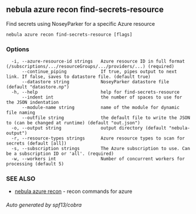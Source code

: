 ## nebula azure recon find-secrets-resource

Find secrets using NoseyParker for a specific Azure resource

```
nebula azure recon find-secrets-resource [flags]
```

### Options

```
  -i, --azure-resource-id strings   Azure resource ID in full format (/subscriptions/.../resourceGroups/.../providers/...) (required)
      --continue_piping             If true, pipes output to next link. If false, saves to datastore file. (default true)
      --datastore string            NoseyParker datastore file (default "datastore.np")
  -h, --help                        help for find-secrets-resource
      --indent int                  the number of spaces to use for the JSON indentation
      --module-name string          name of the module for dynamic file naming
      --outfile string              the default file to write the JSON to (can be changed at runtime) (default "out.json")
  -o, --output string               output directory (default "nebula-output")
  -r, --resource-types strings      Azure resource types to scan for secrets (default [all])
  -s, --subscription strings        The Azure subscription to use. Can be a subscription ID or 'all'. (required)
  -w, --workers int                 Number of concurrent workers for processing (default 5)
```

### SEE ALSO

* [nebula azure recon](nebula_azure_recon.md)	 - recon commands for azure

###### Auto generated by spf13/cobra
